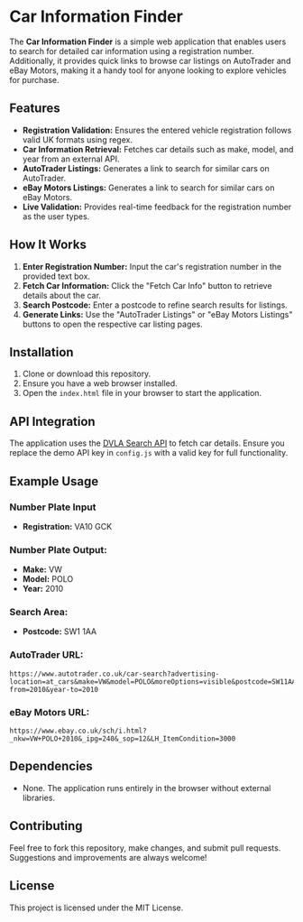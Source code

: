 # Car Information Finder

The **Car Information Finder** is a simple web application that enables users to search for detailed car information using a registration number. Additionally, it provides quick links to browse car listings on AutoTrader and eBay Motors, making it a handy tool for anyone looking to explore vehicles for purchase.

## Features 

- **Registration Validation:** Ensures the entered vehicle registration follows valid UK formats using regex.
- **Car Information Retrieval:** Fetches car details such as make, model, and year from an external API.
- **AutoTrader Listings:** Generates a link to search for similar cars on AutoTrader.
- **eBay Motors Listings:** Generates a link to search for similar cars on eBay Motors.
- **Live Validation:** Provides real-time feedback for the registration number as the user types.

## How It Works

1. **Enter Registration Number:** Input the car's registration number in the provided text box.
2. **Fetch Car Information:** Click the "Fetch Car Info" button to retrieve details about the car.
3. **Search Postcode:** Enter a postcode to refine search results for listings.
4. **Generate Links:** Use the "AutoTrader Listings" or "eBay Motors Listings" buttons to open the respective car listing pages.

## Installation

1. Clone or download this repository.
2. Ensure you have a web browser installed.
3. Open the `index.html` file in your browser to start the application.

## API Integration

The application uses the [DVLA Search API](https://dvlasearch.appspot.com/) to fetch car details. Ensure you replace the demo API key in `config.js` with a valid key for full functionality.

## Example Usage

### Number Plate Input

- **Registration:** VA10 GCK

### Number Plate Output:

- **Make:** VW
- **Model:** POLO
- **Year:** 2010

### Search Area:

- **Postcode:** SW1 1AA

### AutoTrader URL:

```
https://www.autotrader.co.uk/car-search?advertising-location=at_cars&make=VW&model=POLO&moreOptions=visible&postcode=SW11AA&sort=relevance&year-from=2010&year-to=2010
```

### eBay Motors URL:

```
https://www.ebay.co.uk/sch/i.html?_nkw=VW+POLO+2010&_ipg=240&_sop=12&LH_ItemCondition=3000
```

## Dependencies

- None. The application runs entirely in the browser without external libraries.

## Contributing

Feel free to fork this repository, make changes, and submit pull requests. Suggestions and improvements are always welcome!

## License

This project is licensed under the MIT License.
